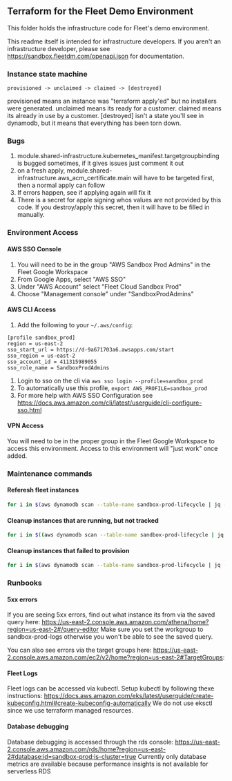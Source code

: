 ## Terraform for the Fleet Demo Environment
This folder holds the infrastructure code for Fleet's demo environment.

This readme itself is intended for infrastructure developers. If you aren't an infrastructure developer, please see https://sandbox.fleetdm.com/openapi.json for documentation.

### Instance state machine
```
provisioned -> unclaimed -> claimed -> [destroyed]
```
provisioned means an instance was "terraform apply'ed" but no installers were generated.
unclaimed means its ready for a customer. claimed means its already in use by a customer. [destroyed] isn't a state you'll see in dynamodb, but it means that everything has been torn down.

### Bugs
1. module.shared-infrastructure.kubernetes_manifest.targetgroupbinding is bugged sometimes, if it gives issues just comment it out
1. on a fresh apply, module.shared-infrastructure.aws_acm_certificate.main will have to be targeted first, then a normal apply can follow
1. If errors happen, see if applying again will fix it
1. There is a secret for apple signing whos values are not provided by this code. If you destroy/apply this secret, then it will have to be filled in manually.

### Environment Access
#### AWS SSO Console
1. You will need to be in the group "AWS Sandbox Prod Admins" in the Fleet Google Workspace
1. From Google Apps, select "AWS SSO"
1. Under "AWS Account" select "Fleet Cloud Sandbox Prod"
1. Choose "Management console" under "SandboxProdAdmins"

#### AWS CLI Access
1. Add the following to your `~/.aws/config`:
```
[profile sandbox_prod]
region = us-east-2
sso_start_url = https://d-9a671703a6.awsapps.com/start
sso_region = us-east-2
sso_account_id = 411315989055
sso_role_name = SandboxProdAdmins
```
1. Login to sso on the cli via `aws sso login --profile=sandbox_prod`
1. To automatically use this profile, `export AWS_PROFILE=sandbox_prod`
1. For more help with AWS SSO Configuration see https://docs.aws.amazon.com/cli/latest/userguide/cli-configure-sso.html 

#### VPN Access
You will need to be in the proper group in the Fleet Google Workspace to access this environment.  Access to this environment will "just work" once added.

### Maintenance commands
#### Referesh fleet instances
```bash
for i in $(aws dynamodb scan --table-name sandbox-prod-lifecycle | jq -r '.Items[] | select(.State.S == "unclaimed") | .ID.S'); do helm uninstall $i; aws dynamodb delete-item --table-name sandbox-prod-lifecycle --key "{\"ID\": {\"S\": \"${i}\"}}"; done
```

#### Cleanup instances that are running, but not tracked
```bash
for i in $((aws dynamodb scan --table-name sandbox-prod-lifecycle | jq -r '.Items[] | .ID.S'; aws dynamodb scan --table-name sandbox-prod-lifecycle | jq -r '.Items[] | .ID.S'; helm list | tail -n +2 | cut -f 1) | sort | uniq -u); do helm uninstall $i; done
```

#### Cleanup instances that failed to provision
```bash
for i in $(aws dynamodb scan --table-name sandbox-prod-lifecycle | jq -r '.Items[] | select(.State.S == "provisioned") | .ID.S'); do helm uninstall $i; aws dynamodb delete-item --table-name sandbox-prod-lifecycle --key "{\"ID\": {\"S\": \"${i}\"}}"; done
```

### Runbooks
#### 5xx errors
If you are seeing 5xx errors, find out what instance its from via the saved query here: https://us-east-2.console.aws.amazon.com/athena/home?region=us-east-2#/query-editor
Make sure you set the workgroup to sandbox-prod-logs otherwise you won't be able to see the saved query.

You can also see errors via the target groups here: https://us-east-2.console.aws.amazon.com/ec2/v2/home?region=us-east-2#TargetGroups:

#### Fleet Logs
Fleet logs can be accessed via kubectl. Setup kubectl by following thexe instructions: https://docs.aws.amazon.com/eks/latest/userguide/create-kubeconfig.html#create-kubeconfig-automatically
We do not use eksctl since we use terraform managed resources.

#### Database debugging
Database debugging is accessed through the rds console: https://us-east-2.console.aws.amazon.com/rds/home?region=us-east-2#database:id=sandbox-prod;is-cluster=true
Currently only database metrics are available because performance insights is not available for serverless RDS
